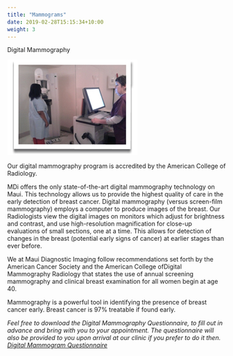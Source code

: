 ```yaml
---
title: "Mammograms"
date: 2019-02-28T15:15:34+10:00
weight: 3
---
```


Digital Mammography

![Mammogram](/images/mamm.jpg)

Our digital mammography program is accredited by the American College of Radiology.

MDi offers the only state-of-the-art digital mammography technology on Maui.  This technology allows us to provide the highest quality of care in the early detection of breast cancer.  Digital mammography (versus screen-film mammography) employs a computer to produce images of the breast. Our Radiologists view the digital images on monitors which adjust for brightness and contrast, and use high-resolution magnification for close-up evaluations of small sections, one at a time.  This allows for detection of changes in the breast (potential early signs of cancer) at earlier stages than ever before.  

We at Maui Diagnostic Imaging follow recommendations set forth by the American Cancer Society and the American College ofDigital Mammography Radiology that states the use of annual screening mammography and clinical breast examination for all women begin at age 40.

Mammography is a powerful tool in identifying the presence of breast cancer early. Breast cancer is 97% treatable if found early.

*Feel free to download the Digital Mammography Questionnaire, to fill out in advance and bring with you to your appointment. The questionnaire will also be provided to you upon arrival at our clinic if you prefer to do it then. [Digital Mammogram Questionnaire](/assets/Digital-Mammogram-Questionnaire.pdf)*
